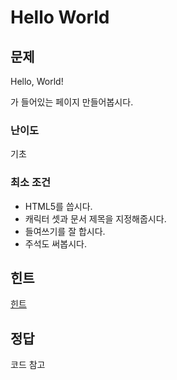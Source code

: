 # Hello World

## 문제

Hello, World!

가 들어있는 페이지 만들어봅시다.

### 난이도

기초

### 최소 조건

* HTML5를 씁시다.
* 캐릭터 셋과 문서 제목을 지정해줍시다.
* 들여쓰기를 잘 합시다.
* 주석도 써봅시다.

## 힌트

[힌트](HINT.md)

## 정답

코드 참고
